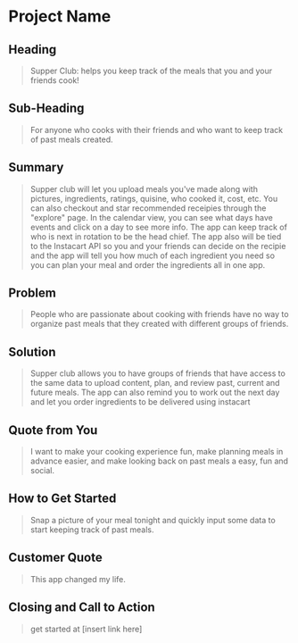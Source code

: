 # Project Name #

<!-- 
> This material was originally posted [here](http://www.quora.com/What-is-Amazons-approach-to-product-development-and-product-management). It is reproduced here for posterities sake.

There is an approach called "working backwards" that is widely used at Amazon. They work backwards from the customer, rather than starting with an idea for a product and trying to bolt customers onto it. While working backwards can be applied to any specific product decision, using this approach is especially important when developing new products or features.

For new initiatives a product manager typically starts by writing an internal press release announcing the finished product. The target audience for the press release is the new/updated product's customers, which can be retail customers or internal users of a tool or technology. Internal press releases are centered around the customer problem, how current solutions (internal or external) fail, and how the new product will blow away existing solutions.

If the benefits listed don't sound very interesting or exciting to customers, then perhaps they're not (and shouldn't be built). Instead, the product manager should keep iterating on the press release until they've come up with benefits that actually sound like benefits. Iterating on a press release is a lot less expensive than iterating on the product itself (and quicker!).

If the press release is more than a page and a half, it is probably too long. Keep it simple. 3-4 sentences for most paragraphs. Cut out the fat. Don't make it into a spec. You can accompany the press release with a FAQ that answers all of the other business or execution questions so the press release can stay focused on what the customer gets. My rule of thumb is that if the press release is hard to write, then the product is probably going to suck. Keep working at it until the outline for each paragraph flows. 

Oh, and I also like to write press-releases in what I call "Oprah-speak" for mainstream consumer products. Imagine you're sitting on Oprah's couch and have just explained the product to her, and then you listen as she explains it to her audience. That's "Oprah-speak", not "Geek-speak".

Once the project moves into development, the press release can be used as a touchstone; a guiding light. The product team can ask themselves, "Are we building what is in the press release?" If they find they're spending time building things that aren't in the press release (overbuilding), they need to ask themselves why. This keeps product development focused on achieving the customer benefits and not building extraneous stuff that takes longer to build, takes resources to maintain, and doesn't provide real customer benefit (at least not enough to warrant inclusion in the press release).
 -->
 
## Heading ##
  > Supper Club: helps you keep track of the meals that you and your friends cook!

## Sub-Heading ##
  > For anyone who cooks with their friends and who want to keep track of past meals created.

## Summary ##
  > Supper club will let you upload meals you've made along with pictures, ingredients, ratings, quisine, who cooked it, cost, etc.  You can also checkout and star recommended receipies through the "explore" page. In the calendar view, you can see what days have events and click on a day to see more info.  The app can keep track of who is next in rotation to be the head chief.  The app also will be tied to the Instacart API so you and your friends can decide on the recipie and the app will tell you how much of each ingredient you need so you can plan your meal and order the ingredients all in one app.

## Problem ##
  > People who are passionate about cooking with friends have no way to organize past meals that they created with different groups of friends.

## Solution ##
  > Supper club allows you to have groups of friends that have access to the same data to upload content, plan, and review past, current and future meals.  The app can also remind you to work out the next day and let you order ingredients to be delivered using instacart

## Quote from You ##
  > I want to make your cooking experience fun, make planning meals in advance easier, and make looking back on past meals a easy, fun and social.  

## How to Get Started ##
  > Snap a picture of your meal tonight and quickly input some data to start keeping track of past meals.

## Customer Quote ##
  > This app changed my life.

## Closing and Call to Action ##
  > get started at [insert link here]
